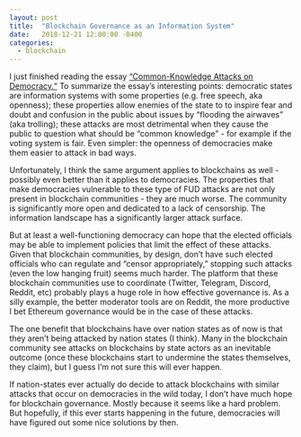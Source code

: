 ```yaml
---
layout: post
title:  "Blockchain Governance as an Information System"
date:   2018-12-21 12:00:00 -0400
categories:
  - blockchain
---
```

I just finished reading the essay [“Common-Knowledge Attacks on Democracy.“](https://papers.ssrn.com/sol3/papers.cfm?abstract_id=3273111) To summarize the essay’s interesting points: democratic states are information systems with some properties (e.g. free speech, aka openness); these properties allow enemies of the state to to inspire fear and doubt and confusion in the public about issues by “flooding the airwaves” (aka trolling); these attacks are most detrimental when they cause the public to question what should be “common knowledge” - for example if the voting system is fair. Even simpler: the openness of democracies make them easier to attack in bad ways. 

Unfortunately, I think the same argument applies to blockchains as well - possibly even better than it applies to democracies. The properties that make democracies vulnerable to these type of FUD attacks are not only present in blockchain communities - they are much worse. The community is significantly more open and dedicated to a lack of censorship. The information landscape has a significantly larger attack surface. 

But at least a well-functioning democracy can hope that the elected officials may be able to implement policies that limit the effect of these attacks. Given that blockchain communities, by design, don’t have such elected officials who can regulate and “censor appropriately,” stopping such attacks (even the low hanging fruit) seems much harder. The platform that these blockchain communities use to coordinate (Twitter, Telegram, Discord, Reddit, etc) probably plays a huge role in how effective governance is. As a silly example, the better moderator tools are on Reddit, the more productive I bet Ethereum governance would be in the case of these attacks.

The one benefit that blockchains have over nation states as of now is that they aren’t being attacked by nation states (I think). Many in the blockchain community see attacks on blockchains by state actors as an inevitable outcome (once these blockchains start to undermine the states themselves, they claim), but I guess I’m not sure this will ever happen. 

If nation-states ever actually do decide to attack blockchains with similar attacks that occur on democracies in the wild today, I don’t have much hope for blockchain governance. Mostly because it seems like a hard problem. But hopefully, if this ever starts happening in the future, democracies will have figured out some nice solutions by then.